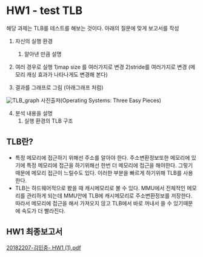 # HW1 - test TLB
해당 과제는 TLB를 테스트를 해보는 것이다. 
아래의 질문에 맞게 보고서를 작성
  
1. 자신의 실행 환경
   1) 알아낸 만큼 설명

2. 여러 경우로 실행
   1)map size 를 여러가지로 변경
   2)stride를 여러가지로 변경 (메모리 캐싱 효과가 나타나게도 변경해 본다)
  

3. 결과를 그래프로 그림 (아래그래프 처럼)

![TLB_graph](https://user-images.githubusercontent.com/76093968/177105885-31f0fe9a-ec5e-48ff-9784-c466eed6736b.jpg)
사진출저(Operating Systems: Three Easy Pieces)

4. 분석 내용을 설명
   1) 실행 환경의 TLB 구조

## TLB란?
- 특정 메모리에 접근하기 위해선 주소를 알아야 한다. 주소변환정보또한 메모리에 있기에 특정 메모리에 접근을 하기위해선 한번 더 메모리에 접근을 해야한다.
그렇기 때문에 메모리 접근이 느릴수도 있다. 이러한 부분을 빠르게 하기위해 TLB를 사용한다.
- TLB는 하드웨어적으로 봤을 때 캐시메모리로 볼 수 있다. MMU에서 전체적인 메모리를 관리하게 되는데 MMU안에 TLB에 캐시메모리로 주소변환정보를 저장한다.
따라서 메모리에 접근을 해서 가져오지 않고 TLB에서 바로 꺼내서 쓸 수 있기때문에 속도가 더 빨라진다.


## HW1 최종보고서
[20182207-김민중- HW1 (1).pdf](https://github.com/kmj-99/KookminUniversityClass/files/9037255/20182207-.-.HW1.1.pdf)
